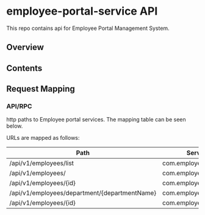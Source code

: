 # employee-portal-service API

This repo contains api for Employee Portal Management System.

## Overview

## Contents

## Request Mapping

### API/RPC

http paths to Employee portal services. The mapping table can be seen below.

URLs are mapped as follows:

Path	|	Service	|	Method
----	|	----	|	----
/api/v1/employees/list	|	com.employee.controller	|	Controller.getEmployeeList
/api/v1/employees/	|	com.employee.controller	|	Controller.createEmployee
/api/v1/employees/{id}	|	com.employee.controller	|	Controller.getEmployeeById
/api/v1/employees/department/{departmentName}	|	com.employee.controller	|	Controller.getEmployeeByDepartment
/api/v1/employees/{id}	|	com.employee.controller	|	Controller.delete
